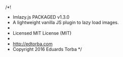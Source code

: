 /*!
 * Imlazy.js PACKAGED v1.3.0
 * A lightweight vanilla JS plugin to lazy load images.
 *
 * Licensed MIT License (MIT)
 *
 * http://edtorba.com
 * Copyright 2016 Eduards Torba
 */

